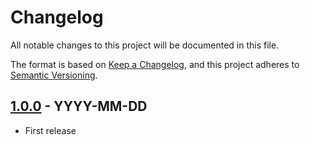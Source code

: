 # Changelog
All notable changes to this project will be documented in this file.

The format is based on [Keep a Changelog](https://keepachangelog.com/en/1.0.0/),
and this project adheres to [Semantic Versioning](https://semver.org/spec/v2.0.0.html).

## [1.0.0] - YYYY-MM-DD

* First release

[1.0.0]: https://github.com/itohatweb/guildeno/compare/d8289344f143271f1156dbec582e6209bd95260b...1.0.0
